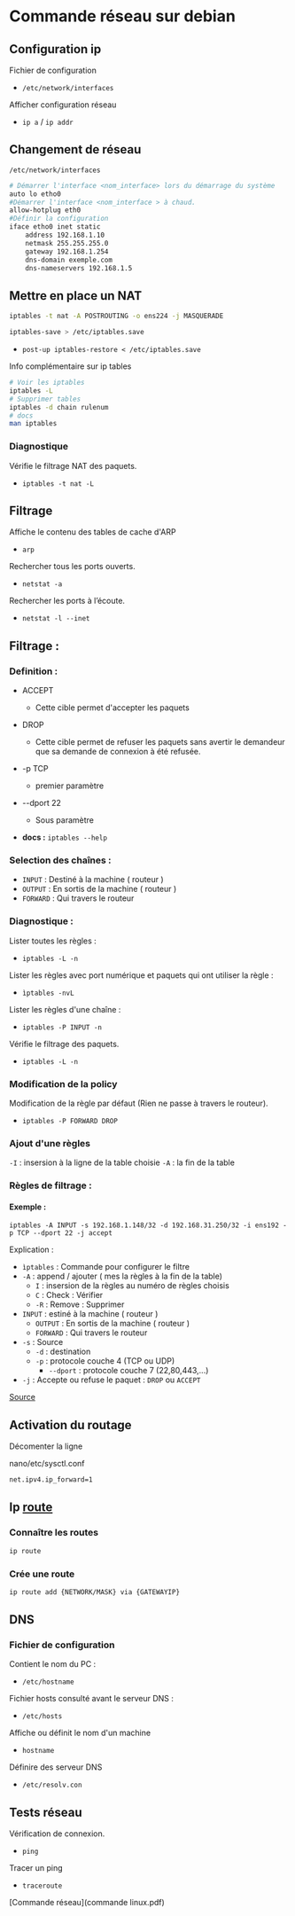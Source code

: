 # Commande réseau sur debian

## Configuration ip

Fichier de configuration

- `/etc/network/interfaces`

Afficher configuration réseau

- `ip a` / `ip addr`


## Changement de réseau

`/etc/network/interfaces`
  
```bash
# Démarrer l'interface <nom_interface> lors du démarrage du système
auto lo etho0
#Démarrer l'interface <nom_interface > à chaud.
allow-hotplug eth0
#Définir la configuration
iface etho0 inet static
    address 192.168.1.10
    netmask 255.255.255.0
    gateway 192.168.1.254
    dns-domain exemple.com
    dns-nameservers 192.168.1.5
```

## Mettre en place un NAT


```bash
iptables -t nat -A POSTROUTING -o ens224 -j MASQUERADE

iptables-save > /etc/iptables.save
```

- `post-up iptables-restore < /etc/iptables.save`

Info complémentaire sur ip tables

```bash
# Voir les iptables
iptables -L
# Supprimer tables
iptables -d chain rulenum
# docs
man iptables
```

### Diagnostique 

Vérifie le filtrage NAT des paquets.

- `iptables -t nat -L` 



## Filtrage

Affiche le contenu des tables de cache d'ARP

- `arp`

Rechercher tous les ports ouverts.

- `netstat -a`

Rechercher les ports à l’écoute.

- `netstat -l --inet`

## Filtrage :

### Definition  :

- ACCEPT
  - Cette cible permet d'accepter les paquets
- DROP
  - Cette cible permet de refuser les paquets sans avertir le demandeur que sa demande de connexion à été refusée.

- -p TCP 
  - premier paramètre
- --dport 22
  - Sous paramètre

- **docs :** `iptables --help`

### Selection des chaînes :

- `INPUT` : Destiné à la machine ( routeur )
- `OUTPUT` : En sortis de la machine ( routeur )
- `FORWARD` : Qui travers le routeur

### Diagnostique :

Lister toutes les règles :

- `iptables -L -n`

Lister les règles avec port numérique et paquets qui ont utiliser la règle :

- `ìptables -nvL`
  
Lister les règles d'une chaîne :

- `iptables -P INPUT -n`

Vérifie le filtrage des paquets.

- `iptables -L -n` 
  
### Modification de la policy
  
Modification de la règle par défaut (Rien ne passe à travers le routeur).
  
  - `iptables -P FORWARD DROP`


### Ajout d'une règles

`-I` : insersion à la ligne de la table choisie
`-A` : la fin de la table

### Règles de filtrage : 

#### Exemple :

`iptables -A INPUT -s 192.168.1.148/32 -d 192.168.31.250/32 -i ens192 -p TCP --dport 22 -j accept`


Explication  :

- `ìptables` : Commande pour configurer le filtre
- `-A` : append / ajouter ( mes la règles à la fin de la table)
  - `I` : insersion de la règles au numéro de règles choisis
  - `C` : Check : Vérifier
  - `-R` : Remove : Supprimer
- `INPUT` : estiné à la machine ( routeur )
  - `OUTPUT` : En sortis de la machine ( routeur )
  - `FORWARD` : Qui travers le routeur
- `-s` : Source
  - `-d` : destination
  - `-p` : protocole couche 4 (TCP ou UDP)
    - `--dport` : protocole couche 7 (22,80,443,...)
- `-j` : Accepte ou refuse le paquet : `DROP` ou `ACCEPT` 
  






[Source](https://tldp.org/pub/Linux/docs/HOWTO/translations/fr/html-1page/Masquerading-Simple-HOWTO.html)


## Activation du routage

Décomenter la ligne

nano/etc/sysctl.conf
```bash
net.ipv4.ip_forward=1
```


## Ip [route](https://www.cyberciti.biz/faq/ip-route-add-network-command-for-linux-explained/) 

### Connaître les routes

```bash
ip route
```

### Crée une route

```bash
ip route add {NETWORK/MASK} via {GATEWAYIP}
```


## DNS

### Fichier de configuration

Contient le nom du PC :

- `/etc/hostname`

Fichier hosts consulté avant le serveur DNS :

- `/etc/hosts`

Affiche ou définit le nom d'un machine

- `hostname`

Définire des serveur DNS
- `/etc/resolv.con`

## Tests réseau

Vérification de connexion.

- `ping`

Tracer un ping

- `traceroute`


[Commande réseau](commande linux.pdf)
